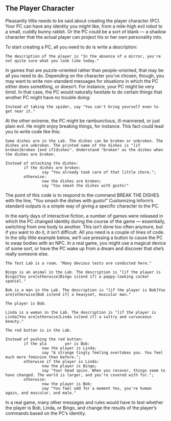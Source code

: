 ## The Player Character

Pleasantly little needs to be said about creating the player character (PC). Your PC can have any identity you might like, from a mile-high evil robot to a small, cuddly bunny rabbit. Or the PC could be a sort of blank — a shadow character that the actual player can project his or her own personality into.

To start creating a PC, all you need to do is write a description:

```inform7
The description of the player is "In the absence of a mirror, you're not quite sure what you look like today."
```

In games that are puzzle-oriented rather than people-oriented, that may be all you need to do. Depending on the character you’ve chosen, though, you may want to write non-standard messages for situations in which the PC either does something, or doesn’t. For instance, your PC might be very timid. In that case, the PC would naturally hesitate to do certain things that another PC might have no trouble doing:

```inform7
Instead of taking the spider, say "You can't bring yourself even to get near it."
```

At the other extreme, the PC might be rambunctious, ill-mannered, or just plain evil. He might enjoy breaking things, for instance. This fact could lead you to write code like this:

```inform7
Some dishes are in the Lab. The dishes can be broken or unbroken. The dishes are unbroken. The printed name of the dishes is "[if broken]broken [end if]dishes". Understand "broken" as the dishes when the dishes are broken.

Instead of attacking the dishes:
        if the dishes are broken:
                say "You already took care of that little chore.";
        otherwise:
                now the dishes are broken;
                say "You smash the dishes with gusto!"
```

The point of this code is to respond to the command BREAK THE DISHES with the line, “You smash the dishes with gusto!” Customizing Inform’s standard outputs is a simple way of giving a specific character to the PC.

In the early days of interactive fiction, a number of games were released in which the PC changed identity during the course of the game — essentially, switching from one body to another. This isn’t done too often anymore, but if you want to do it, it isn’t difficult. All you need is a couple of lines of code. In the silly little example below, we’ll use pressing a button to cause the PC to swap bodies with an NPC. In a real game, you might use a magical device of some sort, or have the PC wake up from a dream and discover that she’s really someone else.

```inform7
The Test Lab is a room. "Many devious tests are conducted here."

Bingo is an animal in the Lab. The description is "[if the player is Bingo]You are[otherwise]Bingo is[end if] a peppy-looking cocker spaniel."

Bob is a man in the Lab. The description is "[if the player is Bob]You are[otherwise]Bob is[end if] a heavyset, muscular man."

The player is Bob.

Linda is a woman in the Lab. The description is "[if the player is Linda]You are[otherwise]Linda is[end if] a sultry and curvaceous beauty."

The red button is in the Lab.

Instead of pushing the red button:
        if the pla        yer is Bob:
                now the player is Linda;
                say "A strange tingly feeling overtakes you. You feel much more feminine than before.";
        otherwise if the player is Linda:
                now the player is Bingo;
                say "Your head spins. When you recover, things seem to have changed. The world is larger, and you're covered with fur.";
        otherwise:
                now the player is Bob;
                say "You feel odd for a moment Yes, you're human again, and muscular, and male."
```

In a real game, many other messages and rules would have to test whether the player is Bob, Linda, or Bingo, and change the results of the player’s commands based on the PC’s identity.
